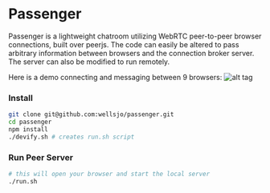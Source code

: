 Passenger
=========

Passenger is a lightweight chatroom utilizing WebRTC peer-to-peer browser connections, built over peerjs. The code can easily be altered to pass arbitrary information between browsers and the connection broker server. The server can also be modified to run remotely.

Here is a demo connecting and messaging between 9 browsers:
![alt tag](http://i.imgur.com/A7ULxhL.gif)

### Install
```bash
git clone git@github.com:wellsjo/passenger.git
cd passenger
npm install
./devify.sh # creates run.sh script
```
### Run Peer Server
```bash
# this will open your browser and start the local server
./run.sh
```
